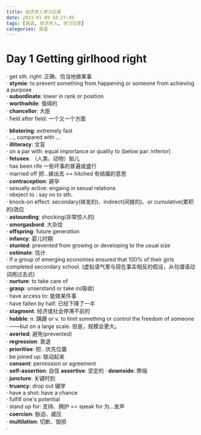 ```yaml
---
title: 经济学人学习记录
date: 2023-01-09 18:27:49
tags: [英语, 经济学人, 学习记录]
categories: 英语
---
```

# Day 1 Getting girlhood right
· get sth. right: 正确、恰当地做某事<br/>
· **stymie**: to prevent something from happening or someone from achieving a purpose<br/>
· **subordinate**: lower in rank or position<br/>
· **worthwhile**: 值得的<br/>
· **chancellor**: 大臣<br/>
· field after field: 一个又一个方面<br/>
<!--more-->
· **blistering**: extremely fast<br/>
· ..., compared with ...<br/>
· **illiteracy**: 文盲<br/>
· on a par with: equal importance or quality to (below par: inferior)<br/>
· **fetuses**: （人类、动物）胎儿<br/>
· has been rife 一些坏事的普遍或盛行<br/>
· married off 把...嫁出去 == hitched 有结婚的意思<br/>
· **contraception**: 避孕<br/>
· sexually active: engaing in sexual relations<br/>
· obeject to : say no to sth.<br/>
· knock-on effect: secondary(继发的)、indirect(间接的)、or cumulative(累积的)效应<br/>
· **astounding**: shocking(非常惊人的)<br/>
· **smorgasbord**: 大杂烩<br/>
· **offspring**: future generation<br/>
· **infancy**: 婴儿时期<br/>
· **stunted**: prevented from growing or developing to the usual size<br/>
· **estimate**: 估计<br/>
· If a group of emerging economies ensured that 100% of their girls completed secondary school. (虚拟语气里与现在事实相反的假设，从句谓语动词用过去式)<br/>
· **nurture**: to take care of<br/>
· **grasp**: unserstand or take in(吸收)<br/>
· have access to: 能做某件事<br/>
· have fallen by half: 已经下降了一半<br/>
· **stagment**: 经济或社会停滞不前的<br/>
· **hobble**: n. 蹒跚 or v. to limit something or control the freedom of someone<br/>
· ——but on a large scale. 但是，规模会更大。<br/>
· **averted**: 避免(prevented)<br/>
· **regression**: 衰退<br/>
· **prioritise**: 把...优先位置<br/>
· be joined up: 联动起来<br/>
· **consent**: permission or agreement<br/>
· **self-assertion**: 自信 **assertive**: 坚定的
· **downside**: 弊端<br/>
· **juncture**: 关键时刻<br/>
· **truancy**: drop out 辍学<br/>
· have a shot: have a chance<br/>
· fulfill one's potential<br/>
· stand up for: 支持、拥护 == speak for 为...发声<br/>
· **coercion**: 胁迫、威压<br/>
· **multilation**: 切断、毁损<br/>
· 
